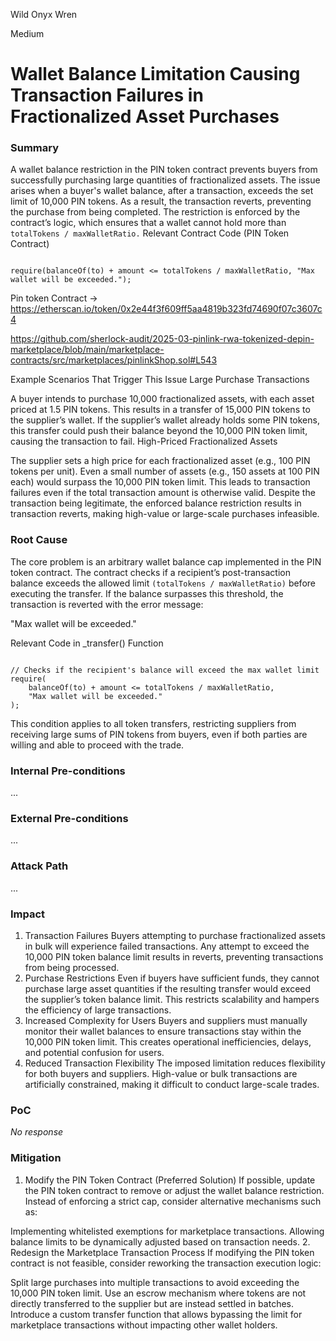 Wild Onyx Wren

Medium

# Wallet Balance Limitation Causing Transaction Failures in Fractionalized Asset Purchases

### Summary

A wallet balance restriction in the PIN token contract prevents buyers from successfully purchasing large quantities of fractionalized assets. The issue arises when a buyer's wallet balance, after a transaction, exceeds the set limit of 10,000 PIN tokens. As a result, the transaction reverts, preventing the purchase from being completed. The restriction is enforced by the contract’s logic, which ensures that a wallet cannot hold more than `totalTokens / maxWalletRatio.`
Relevant Contract Code (PIN Token Contract)
```solidity

require(balanceOf(to) + amount <= totalTokens / maxWalletRatio, "Max wallet will be exceeded.");

```
Pin token Contract -> https://etherscan.io/token/0x2e44f3f609ff5aa4819b323fd74690f07c3607c4

https://github.com/sherlock-audit/2025-03-pinlink-rwa-tokenized-depin-marketplace/blob/main/marketplace-contracts/src/marketplaces/pinlinkShop.sol#L543

Example Scenarios That Trigger This Issue
Large Purchase Transactions

A buyer intends to purchase 10,000 fractionalized assets, with each asset priced at 1.5 PIN tokens.
This results in a transfer of 15,000 PIN tokens to the supplier’s wallet.
If the supplier’s wallet already holds some PIN tokens, this transfer could push their balance beyond the 10,000 PIN token limit, causing the transaction to fail.
High-Priced Fractionalized Assets

The supplier sets a high price for each fractionalized asset (e.g., 100 PIN tokens per unit).
Even a small number of assets (e.g., 150 assets at 100 PIN each) would surpass the 10,000 PIN token limit.
This leads to transaction failures even if the total transaction amount is otherwise valid.
Despite the transaction being legitimate, the enforced balance restriction results in transaction reverts, making high-value or large-scale purchases infeasible.



### Root Cause

The core problem is an arbitrary wallet balance cap implemented in the PIN token contract. The contract checks if a recipient’s post-transaction balance exceeds the allowed limit `(totalTokens / maxWalletRatio)` before executing the transfer. If the balance surpasses this threshold, the transaction is reverted with the error message:

"Max wallet will be exceeded."

Relevant Code in _transfer() Function
```solidity

// Checks if the recipient's balance will exceed the max wallet limit
require(
    balanceOf(to) + amount <= totalTokens / maxWalletRatio,  
    "Max wallet will be exceeded."
);

```

This condition applies to all token transfers, restricting suppliers from receiving large sums of PIN tokens from buyers, even if both parties are willing and able to proceed with the trade.

### Internal Pre-conditions

...

### External Pre-conditions

...

### Attack Path

...

### Impact

1. Transaction Failures
Buyers attempting to purchase fractionalized assets in bulk will experience failed transactions.
Any attempt to exceed the 10,000 PIN token balance limit results in reverts, preventing transactions from being processed.
2. Purchase Restrictions
Even if buyers have sufficient funds, they cannot purchase large asset quantities if the resulting transfer would exceed the supplier’s token balance limit.
This restricts scalability and hampers the efficiency of large transactions.
3. Increased Complexity for Users
Buyers and suppliers must manually monitor their wallet balances to ensure transactions stay within the 10,000 PIN token limit.
This creates operational inefficiencies, delays, and potential confusion for users.
4. Reduced Transaction Flexibility
The imposed limitation reduces flexibility for both buyers and suppliers.
High-value or bulk transactions are artificially constrained, making it difficult to conduct large-scale trades.

### PoC

_No response_

### Mitigation

1. Modify the PIN Token Contract (Preferred Solution)
If possible, update the PIN token contract to remove or adjust the wallet balance restriction. Instead of enforcing a strict cap, consider alternative mechanisms such as:

Implementing whitelisted exemptions for marketplace transactions.
Allowing balance limits to be dynamically adjusted based on transaction needs.
2. Redesign the Marketplace Transaction Process
If modifying the PIN token contract is not feasible, consider reworking the transaction execution logic:

Split large purchases into multiple transactions to avoid exceeding the 10,000 PIN token limit.
Use an escrow mechanism where tokens are not directly transferred to the supplier but are instead settled in batches.
Introduce a custom transfer function that allows bypassing the limit for marketplace transactions without impacting other wallet holders.